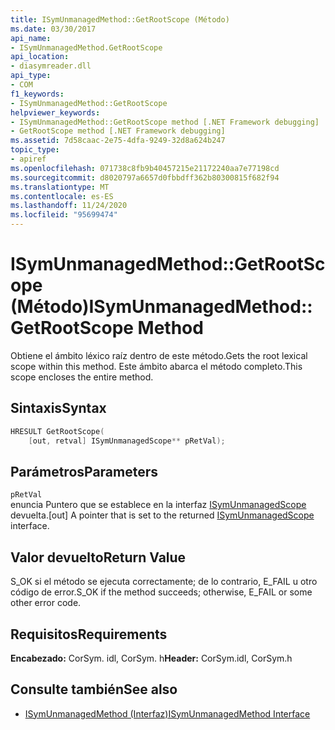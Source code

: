 ```yaml
---
title: ISymUnmanagedMethod::GetRootScope (Método)
ms.date: 03/30/2017
api_name:
- ISymUnmanagedMethod.GetRootScope
api_location:
- diasymreader.dll
api_type:
- COM
f1_keywords:
- ISymUnmanagedMethod::GetRootScope
helpviewer_keywords:
- ISymUnmanagedMethod::GetRootScope method [.NET Framework debugging]
- GetRootScope method [.NET Framework debugging]
ms.assetid: 7d58caac-2e75-4dfa-9249-32d8a624b247
topic_type:
- apiref
ms.openlocfilehash: 071738c8fb9b40457215e21172240aa7e77198cd
ms.sourcegitcommit: d8020797a6657d0fbbdff362b80300815f682f94
ms.translationtype: MT
ms.contentlocale: es-ES
ms.lasthandoff: 11/24/2020
ms.locfileid: "95699474"
---
```

# <a name="isymunmanagedmethodgetrootscope-method"></a><span data-ttu-id="130d6-102">ISymUnmanagedMethod::GetRootScope (Método)</span><span class="sxs-lookup"><span data-stu-id="130d6-102">ISymUnmanagedMethod::GetRootScope Method</span></span>

<span data-ttu-id="130d6-103">Obtiene el ámbito léxico raíz dentro de este método.</span><span class="sxs-lookup"><span data-stu-id="130d6-103">Gets the root lexical scope within this method.</span></span> <span data-ttu-id="130d6-104">Este ámbito abarca el método completo.</span><span class="sxs-lookup"><span data-stu-id="130d6-104">This scope encloses the entire method.</span></span>  
  
## <a name="syntax"></a><span data-ttu-id="130d6-105">Sintaxis</span><span class="sxs-lookup"><span data-stu-id="130d6-105">Syntax</span></span>  
  
```cpp  
HRESULT GetRootScope(  
    [out, retval] ISymUnmanagedScope** pRetVal);  
```  
  
## <a name="parameters"></a><span data-ttu-id="130d6-106">Parámetros</span><span class="sxs-lookup"><span data-stu-id="130d6-106">Parameters</span></span>  

 `pRetVal`  
 <span data-ttu-id="130d6-107">enuncia Puntero que se establece en la interfaz [ISymUnmanagedScope](isymunmanagedscope-interface.md) devuelta.</span><span class="sxs-lookup"><span data-stu-id="130d6-107">[out] A pointer that is set to the returned [ISymUnmanagedScope](isymunmanagedscope-interface.md) interface.</span></span>  
  
## <a name="return-value"></a><span data-ttu-id="130d6-108">Valor devuelto</span><span class="sxs-lookup"><span data-stu-id="130d6-108">Return Value</span></span>  

 <span data-ttu-id="130d6-109">S_OK si el método se ejecuta correctamente; de lo contrario, E_FAIL u otro código de error.</span><span class="sxs-lookup"><span data-stu-id="130d6-109">S_OK if the method succeeds; otherwise, E_FAIL or some other error code.</span></span>  
  
## <a name="requirements"></a><span data-ttu-id="130d6-110">Requisitos</span><span class="sxs-lookup"><span data-stu-id="130d6-110">Requirements</span></span>  

 <span data-ttu-id="130d6-111">**Encabezado:** CorSym. idl, CorSym. h</span><span class="sxs-lookup"><span data-stu-id="130d6-111">**Header:** CorSym.idl, CorSym.h</span></span>  
  
## <a name="see-also"></a><span data-ttu-id="130d6-112">Consulte también</span><span class="sxs-lookup"><span data-stu-id="130d6-112">See also</span></span>

- [<span data-ttu-id="130d6-113">ISymUnmanagedMethod (Interfaz)</span><span class="sxs-lookup"><span data-stu-id="130d6-113">ISymUnmanagedMethod Interface</span></span>](isymunmanagedmethod-interface.md)
